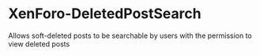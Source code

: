 XenForo-DeletedPostSearch
======================

Allows soft-deleted posts to be searchable by users with the permission to view deleted posts